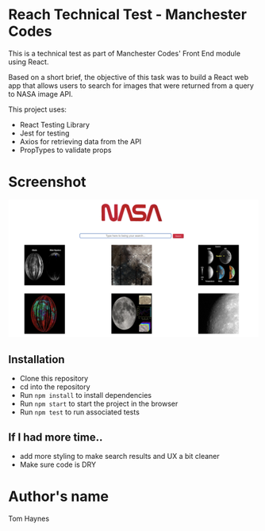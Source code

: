 # Reach Technical Test - Manchester Codes

This is a technical test as part of Manchester Codes' Front End module using React. 

Based on a short brief, the objective of this task was to build a React web app that allows users to search for images that were returned from a query to NASA image API.

This project uses:

- React Testing Library
- Jest for testing
- Axios for retrieving data from the API
- PropTypes to validate props

# Screenshot

![My Image](/public/tech-test-screenshot.png)


## Installation

- Clone this repository
- cd into the repository
- Run `npm install` to install dependencies
- Run `npm start` to start the project in the browser
- Run `npm test` to run associated tests

## If I had more time..

- add more styling to make search results and UX a bit cleaner
- Make sure code is DRY

# Author's name

Tom Haynes
